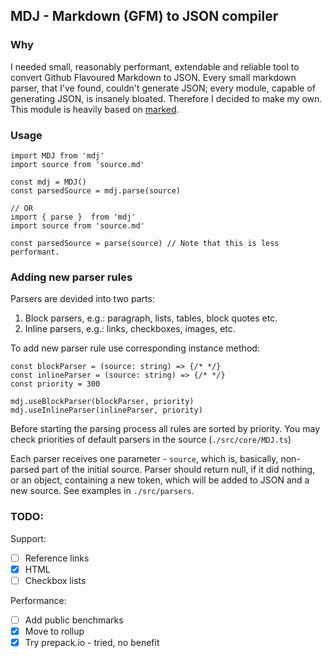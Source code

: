 ## MDJ - Markdown (GFM) to JSON compiler

### Why
I needed small, reasonably performant, extendable and reliable tool to convert Github Flavoured Markdown to JSON. Every small markdown parser, that I've found, couldn't generate JSON; every module, capable of generating JSON, is insanely bloated. Therefore I decided to make my own. This module is heavily based on [marked](https://github.com/chjj/marked/).

### Usage
```
import MDJ from 'mdj'
import source from 'source.md'

const mdj = MDJ()
const parsedSource = mdj.parse(source)

// OR
import { parse }  from 'mdj'
import source from 'source.md'

const parsedSource = parse(source) // Note that this is less performant.
```

### Adding new parser rules
Parsers are devided into two parts:
1. Block parsers, e.g.: paragraph, lists, tables, block quotes etc.
2. Inline parsers, e.g.: links, checkboxes, images, etc.

To add new parser rule use corresponding instance method:

```
const blockParser = (source: string) => {/* */}
const inlineParser = (source: string) => {/* */}
const priority = 300

mdj.useBlockParser(blockParser, priority)
mdj.useInlineParser(inlineParser, priority)
```

Before starting the parsing process all rules are sorted by priority. You may check priorities of default parsers in the source (`./src/core/MDJ.ts`)

Each parser receives one parameter - `source`, which is, basically, non-parsed part of the initial source. Parser should return null, if it did nothing, or an object, containing a new token, which will be added to JSON and a new source. See examples in `./src/parsers`.

### TODO:
Support:
* [ ] Reference links
* [x] HTML
* [ ] Checkbox lists

Performance:
* [ ] Add public benchmarks
* [x] Move to rollup
* [x] Try prepack.io - tried, no benefit
